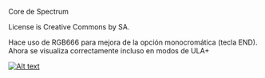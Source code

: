Core de Spectrum

License is Creative Commons by SA.


Hace uso de RGB666 para mejora de la opción monocromática (tecla END). Ahora se visualiza correctamente incluso en modos de ULA+

[![Alt text](https://img.youtube.com/vi/NO2wTIuuQzc/0.jpg)](https://www.youtube.com/watch?v=NO2wTIuuQzc)
